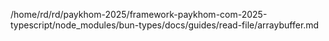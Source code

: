 /home/rd/rd/paykhom-2025/framework-paykhom-com-2025-typescript/node_modules/bun-types/docs/guides/read-file/arraybuffer.md